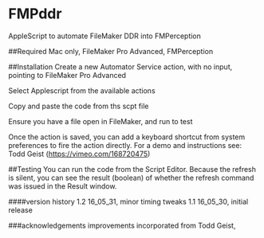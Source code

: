 # FMPddr
AppleScript to automate FileMaker DDR into FMPerception

##Required
    Mac only,
    FileMaker Pro Advanced,
    FMPerception

##Installation
Create a new Automator Service action, with no input, pointing to FileMaker Pro Advanced

Select Applescript from the available actions

Copy and paste the code from ths scpt file

Ensure you have a file open in FileMaker, and run to test

Once the action is saved, you can add a keyboard shortcut from system preferences to fire the action directly. For a demo and instructions see: Todd Geist (https://vimeo.com/168720475)

##Testing
You can run the code from the Script Editor. Because the refresh is silent, you can see the result (boolean) of whether the refresh command was issued in the Result window.

####version history
    1.2 16_05_31, minor timing tweaks
    1.1 16_05_30, initial release

###acknowledgements
improvements incorporated from Todd Geist, 
